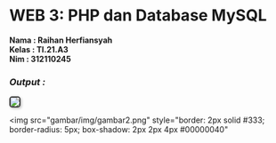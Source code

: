 # WEB 3: PHP dan Database MySQL

**Nama : Raihan Herfiansyah** <br/>
**Kelas : TI.21.A3** <br/>
**Nim : 312110245** <br/>

### _Output :_

<img src="gambar/img/gambar1.png" style="border: 2px solid #333; border-radius: 5px; box-shadow: 2px 2px 4px #00000040">

<img src="gambar/img/gambar2.png" style="border: 2px solid #333; border-radius: 5px; box-shadow: 2px 2px 4px #00000040"

</br></br>